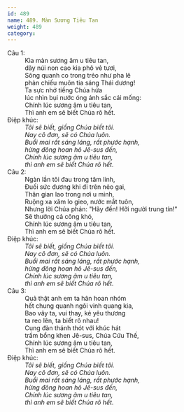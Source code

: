 ```yaml
---
id: 489
name: 489. Màn Sương Tiêu Tan
weight: 489
category: 
---
```

<dl><dt>Câu 1:</dt><dd data-verse="1">Kìa màn sương âm u tiêu tan, <br/>dãy núi non cao kia phô vẻ tươi, <br/>Sông quanh co trong trẻo như pha lê <br/>phản chiếu muôn tia sáng Thái dương! <br/>Ta sực nhớ tiếng Chúa hứa <br/>lúc nhìn bụi nước óng ánh sắc cái mống: <br/>Chính lúc sương âm u tiêu tan, <br/>Thì anh em sẽ biết Chúa rõ hết. </dd><dt>Điệp khúc:</dt><dd data-chorus="1"><em>Tôi sẽ biết, giống Chúa biết tôi. <br/>Nay cô đơn, sẽ có Chúa luôn. <br/>Buổi mai rất sáng láng, rất phước hạnh, <br/>hừng đông hoan hô Jê-sus đến, <br/>Chính lúc sương âm u tiêu tan, <br/>thì anh em sẽ biết Chúa rõ hết. </em></dd><dt>Câu 2:</dt><dd data-verse="2">Ngàn lần tôi đau trong tâm linh, <br/>Đuối sức đương khi đi trên nẻo gai, <br/>Thân gian lao trong nơi u minh, <br/>Ruộng xa xăm lo gieo, nước mắt tuôn, <br/>Nhưng lời Chúa phán: "Hãy đến! Hỡi người trung tín!" <br/>Sẽ thưởng cả công khó, <br/>Chính lúc sương âm u tiêu tan, <br/>Thì anh em sẽ biết Chúa rõ hết. </dd><dt>Điệp khúc:</dt><dd data-chorus="1"><em>Tôi sẽ biết, giống Chúa biết tôi. <br/>Nay cô đơn, sẽ có Chúa luôn. <br/>Buổi mai rất sáng láng, rất phước hạnh, <br/>hừng đông hoan hô Jê-sus đến, <br/>Chính lúc sương âm u tiêu tan, <br/>thì anh em sẽ biết Chúa rõ hết. </em></dd><dt>Câu 3:</dt><dd data-verse="3">Quả thật anh em ta hân hoan nhóm <br/>hết chung quanh ngôi vinh quang kia, <br/>Bao vây ta, vui thay, kẻ yêu thương <br/>ta reo lên, ta biết rõ nhau! <br/>Cung đàn thánh thót với khúc hát <br/>trầm bổng khen Jê-sus, Chúa Cứu Thế, <br/>Chính lúc sương âm u tiêu tan, <br/>Thì anh em sẽ biết Chúa rõ hết. </dd><dt>Điệp khúc:</dt><dd data-chorus="1"><em>Tôi sẽ biết, giống Chúa biết tôi. <br/>Nay cô đơn, sẽ có Chúa luôn. <br/>Buổi mai rất sáng láng, rất phước hạnh, <br/>hừng đông hoan hô Jê-sus đến, <br/>Chính lúc sương âm u tiêu tan, <br/>thì anh em sẽ biết Chúa rõ hết. </em></dd></dl>
